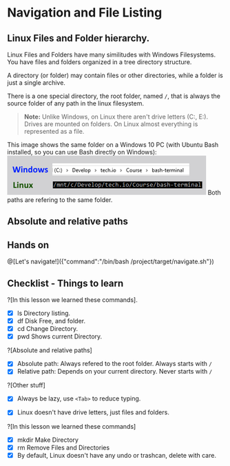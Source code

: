 # Navigation and File Listing

## Linux Files and Folder hierarchy.
Linux Files and Folders have many similitudes with Windows Filesystems. You have files and folders organized in a tree directory structure.

A directory (or folder) may contain files or other directories, while a folder is just a single archive. 

There is a one special directory, the root folder, named `/`, that is always the source folder of any path in the linux filesystem.

>**Note:** Unlike Windows, on Linux there aren't drive letters (C:\, E:\). Drives are mounted on folders. On Linux almost everything is represented as a file.


This image shows the same folder on a Windows 10 PC (with Ubuntu Bash installed, so you can use Bash directly on Windows):
![Terminal Prompt](/images/WinvsLinux.png)
Both paths are refering to the same folder.

## Absolute and relative paths


## Hands on
@[Let's navigate!]({"command":"/bin/bash /project/target/navigate.sh"})

## Checklist - Things to learn
?[In this lesson we learned these commands].
-[x] ls Directory listing.
-[x] df Disk Free, and folder.
-[x] cd Change Directory.
-[x] pwd Shows current Directory.

?[Absolute and relative paths]
-[x] Absolute path: Always refered to the root folder. Always starts with `/`
-[x] Relative path: Depends on your current directory. Never starts with `/`

?[Other stuff]
-[x] Always be lazy, use `<Tab>` to reduce typing.
-[x] Linux doesn't have drive letters, just files and folders.


?[In this lesson we learned these commands]
-[x] mkdir Make Directory
-[x] rm Remove Files and Directories
-[x] By default, Linux doesn't have any undo or trashcan, delete with care.
